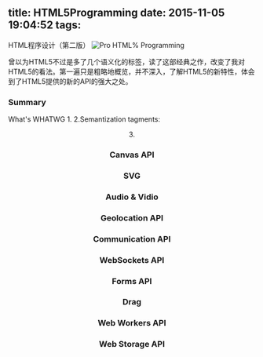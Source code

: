 title: HTML5Programming
date: 2015-11-05 19:04:52
tags:
---
HTML程序设计（第二版）
![Pro HTML% Programming](http://img3.douban.com/lpic/s9066310.jpg)

曾以为HTML5不过是多了几个语义化的标签，读了这部经典之作，改变了我对HTML5的看法。第一遍只是粗略地概览，并不深入，了解HTML5的新特性，体会到了HTML5提供的新的API的强大之处。

### Summary
What's WHATWG
1.<!DOCTYPE html> <meta charset="utf-8">
2.Semantization tagments:<header><footer><section><article><aside><nav>
3.

### Canvas API

### SVG

### Audio & Vidio

### Geolocation API

### Communication API

### WebSockets API

### Forms API

### Drag

### Web Workers API

### Web Storage API

###